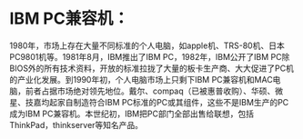 # IBM PC兼容机：

1980年，市场上存在大量不同标准的个人电脑，如apple机、TRS-80机、日本PC9801机等。1981年8月，IBM推出了IBM PC，1982年，IBM公开了IBM PC除BIOS外的所有技术资料，开放的标准拉拢了大量的板卡生产商、大大促进了PC机的产业化发展。到1990年初，个人电脑市场上只剩下IBM PC兼容机和MAC电脑，前者占据市场绝对领先地位。戴尔、compaq（已被惠普收购）、华硕、微星、技嘉均起家自制造符合IBM PC标准的PC或其组件，这些不是IBM生产的PC成为IBM PC兼容机。本世纪初，IBM把PC部门全部出售给联想，包括ThinkPad，thinkserver等知名产品。